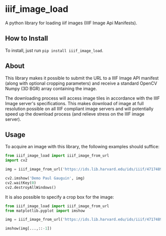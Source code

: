 # iiif_image_load
A python library for loading iiif images (IIIF Image Api Manifests).

## How to Install

To install, just run `pip install iiif_image_load`.

## About

This library makes it possible to submit the URL to a IIIF Image API manifest (along with optional cropping parameters) and receive a standard OpenCV Numpy (3D BGR) array containing the image.

The downloading process will access image tiles in accordance with the IIIF Image server's specifications. This makes download of image at full resolution possible on all IIIF compliant image servers and will potentially speed up the download process (and relieve stress on the IIIF image server).

## Usage

To acquire an image with this library, the following examples should suffice:

```python
from iiif_image_load import iiif_image_from_url
import cv2

img = iiif_image_from_url('https://ids.lib.harvard.edu/ids/iiif/47174896')

cv2.imshow('Demo Paul Gauguin', img)
cv2.waitKey(0)
cv2.destroyAllWindows()
```

It is also possible to specify a crop box for the image:

```python
from iiif_image_load import iiif_image_from_url
from matplotlib.pyplot import imshow

img = iiif_image_from_url('https://ids.lib.harvard.edu/ids/iiif/47174896', 10, 20, 500, 500)

imshow(img[...,::-1])
```